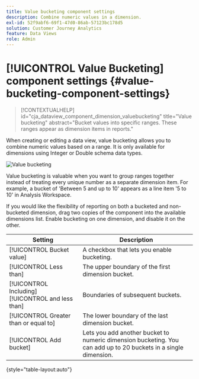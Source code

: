 ```yaml
---
title: Value bucketing component settings
description: Combine numeric values in a dimension.
exl-id: 52f9abf6-69f1-47d0-86ab-57123bc178d5
solution: Customer Journey Analytics
feature: Data Views
role: Admin
---
```

# [!UICONTROL Value Bucketing] component settings {#value-bucketing-component-settings}

<!-- markdownlint-disable MD034 -->

>[!CONTEXTUALHELP]
>id="cja_dataview_component_dimension_valuebucketing"
>title="Value bucketing"
>abstract="Bucket values into specific ranges. These ranges appear as dimension items in reports."

<!-- markdownlint-enable MD034 -->


When creating or editing a data view, value bucketing allows you to combine numeric values based on a range. It is only available for dimensions using Integer or Double schema data types.

![Value bucketing](../assets/value-bucketing.png)

Value bucketing is valuable when you want to group ranges together instead of treating every unique number as a separate dimension item. For example, a bucket of 'Between 5 and up to 10' appears as a line item '5 to 10' in Analysis Workspace.

If you would like the flexibility of reporting on both a bucketed and non-bucketed dimension, drag two copies of the component into the available dimensions list. Enable bucketing on one dimension, and disable it on the other.

| Setting | Description |
| --- | --- |
| [!UICONTROL Bucket value] | A checkbox that lets you enable bucketing. |
| [!UICONTROL Less than] | The upper boundary of the first dimension bucket. |
| [!UICONTROL Including] [!UICONTROL and less than] | Boundaries of subsequent buckets. |
| [!UICONTROL Greater than or equal to] | The lower boundary of the last dimension bucket. |
| [!UICONTROL Add bucket] | Lets you add another bucket to numeric dimension bucketing. You can add up to 20 buckets in a single dimension. |

{style="table-layout:auto"}

